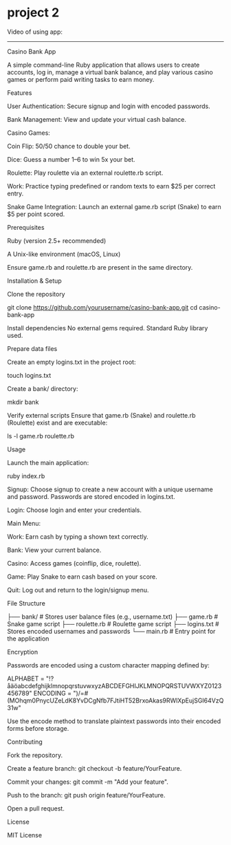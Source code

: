 # project 2


Video of using app:

________________________________________
Casino Bank App

A simple command-line Ruby application that allows users to create accounts, log in, manage a virtual bank balance, and play various casino games or perform paid writing tasks to earn money.

Features

User Authentication: Secure signup and login with encoded passwords.

Bank Management: View and update your virtual cash balance.

Casino Games:

Coin Flip: 50/50 chance to double your bet.

Dice: Guess a number 1–6 to win 5x your bet.

Roulette: Play roulette via an external roulette.rb script.

Work: Practice typing predefined or random texts to earn $25 per correct entry.

Snake Game Integration: Launch an external game.rb script (Snake) to earn $5 per point scored.

Prerequisites

Ruby (version 2.5+ recommended)

A Unix-like environment (macOS, Linux)

Ensure game.rb and roulette.rb are present in the same directory.

Installation & Setup

Clone the repository

git clone https://github.com/yourusername/casino-bank-app.git
cd casino-bank-app

Install dependencies
No external gems required. Standard Ruby library used.

Prepare data files

Create an empty logins.txt in the project root:

touch logins.txt

Create a bank/ directory:

mkdir bank

Verify external scripts
Ensure that game.rb (Snake) and roulette.rb (Roulette) exist and are executable:

ls -l game.rb roulette.rb

Usage

Launch the main application:

ruby index.rb

Signup: Choose signup to create a new account with a unique username and password. Passwords are stored encoded in logins.txt.

Login: Choose login and enter your credentials.

Main Menu:

Work: Earn cash by typing a shown text correctly.

Bank: View your current balance.

Casino: Access games (coinflip, dice, roulette).

Game: Play Snake to earn cash based on your score.

Quit: Log out and return to the login/signup menu.

File Structure

├── bank/               # Stores user balance files (e.g., username.txt)
├── game.rb             # Snake game script
├── roulette.rb         # Roulette game script
├── logins.txt          # Stores encoded usernames and passwords
└── main.rb             # Entry point for the application

Encryption

Passwords are encoded using a custom character mapping defined by:

ALPHABET = "!?åäöabcdefghijklmnopqrstuvwxyzABCDEFGHIJKLMNOPQRSTUVWXYZ0123456789"
ENCODING = ")/=#(MOhqm0PnycUZeLdK8YvDCgNfb7FJtiHT52BrxoAkas9RWlXpEujSGI64VzQ31w"

Use the encode method to translate plaintext passwords into their encoded forms before storage.

Contributing

Fork the repository.

Create a feature branch: git checkout -b feature/YourFeature.

Commit your changes: git commit -m "Add your feature".

Push to the branch: git push origin feature/YourFeature.

Open a pull request.

License

MIT License

